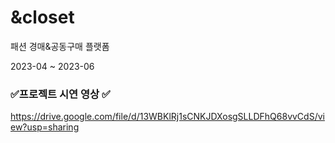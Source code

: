# &closet 
패션 경매&공동구매 플랫폼

2023-04 ~ 2023-06

###  :white_check_mark:프로젝트 시연 영상 :white_check_mark:

https://drive.google.com/file/d/13WBKlRj1sCNKJDXosgSLLDFhQ68vvCdS/view?usp=sharing
